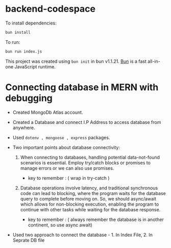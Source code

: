 # backend-codespace

To install dependencies:

```bash
bun install
```

To run:

```bash
bun run index.js
```

This project was created using `bun init` in bun v1.1.21. [Bun](https://bun.sh) is a fast all-in-one JavaScript runtime.


# Connecting database in MERN with debugging

- Created MongoDb Atlas account.
- Created a Database and connect I.P Address to access database from anywhere.
- Used `dotenv , mongoose , express` packages.
- Two important points about database connectivity: 

    1. When connecting to databases, handling potential data-not-found scenarios is essential. Employ try/catch blocks or promises to manage errors or we can also use promises.

        - key to remember : ( wrap in try-catch )

    2. Database operations involve latency, and traditional synchronous code can lead to blocking, where the program waits for the database query to complete before moving on. So, we should async/await which allows for non-blocking execution, enabling the program to continue with other tasks while waiting for the database response. 

        - key to remember :  ( always remember the database is in another continent, so use async await)

- Used two approach to connect the database - 1. In Index File, 2. In Seprate DB file